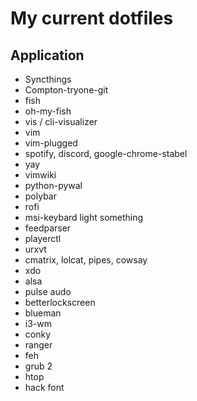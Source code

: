 # My current dotfiles

## Application
* Syncthings
* Compton-tryone-git
* fish
* oh-my-fish
* vis / cli-visualizer
* vim
* vim-plugged
* spotify, discord, google-chrome-stabel
* yay
* vimwiki
* python-pywal
* polybar
* rofi
* msi-keybard light something
* feedparser
* playerctl
* urxvt
* cmatrix, lolcat, pipes, cowsay
* xdo
* alsa
* pulse audo
* betterlockscreen
* blueman
* i3-wm
* conky
* ranger
* feh
* grub 2
* htop
* hack font
